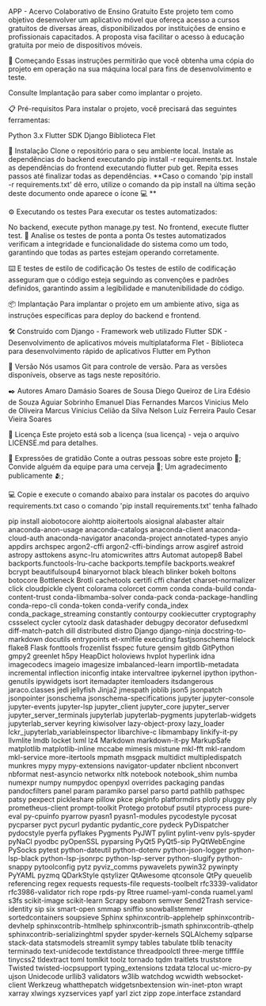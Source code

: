 APP - Acervo Colaborativo de Ensino Gratuito
Este projeto tem como objetivo desenvolver um aplicativo móvel que ofereça acesso a cursos gratuitos de diversas áreas, disponibilizados por instituições de ensino e profissionais capacitados. A proposta visa facilitar o acesso à educação gratuita por meio de dispositivos móveis.

🚀 Começando
Essas instruções permitirão que você obtenha uma cópia do projeto em operação na sua máquina local para fins de desenvolvimento e teste.

Consulte Implantação para saber como implantar o projeto.

📋 Pré-requisitos
Para instalar o projeto, você precisará das seguintes ferramentas:

Python 3.x
Flutter SDK
Django
Biblioteca Flet

🔧 Instalação
Clone o repositório para o seu ambiente local.
Instale as dependências do backend executando pip install -r requirements.txt.
Instale as dependências do frontend executando flutter pub get.
Repita esses passos até finalizar todas as dependências.
**Caso o comando 'pip install -r requirements.txt' dê erro, utilize o comando da pip install na última seção deste documento onde aparece o ícone 💻 ** 

⚙️ Executando os testes
Para executar os testes automatizados:

No backend, execute python manage.py test.
No frontend, execute flutter test.
🔩 Analise os testes de ponta a ponta
Os testes automatizados verificam a integridade e funcionalidade do sistema como um todo, garantindo que todas as partes estejam operando corretamente.

⌨️ E testes de estilo de codificação
Os testes de estilo de codificação asseguram que o código esteja seguindo as convenções e padrões definidos, garantindo assim a legibilidade e manutenibilidade do código.

📦 Implantação
Para implantar o projeto em um ambiente ativo, siga as instruções específicas para deploy do backend e frontend.

🛠️ Construído com
Django - Framework web utilizado
Flutter SDK - Desenvolvimento de aplicativos móveis multiplataforma
Flet - Biblioteca para desenvolvimento rápido de aplicativos Flutter em Python

📌 Versão
Nós usamos Git para controle de versão. Para as versões disponíveis, observe as tags neste repositório.

✒️ Autores
Amaro Damásio Soares de Sousa
Diego Queiroz de Lira
Edésio de Souza Aguiar Sobrinho
Emanuel Dias Fernandes
Marcos Vinicius Melo de Oliveira
Marcus Vinicius Celião da Silva 
Nelson Luiz Ferreira
Paulo Cesar Vieira Soares

📄 Licença
Este projeto está sob a licença (sua licença) - veja o arquivo LICENSE.md para detalhes.

🎁 Expressões de gratidão
Conte a outras pessoas sobre este projeto 📢;
Convide alguém da equipe para uma cerveja 🍺;
Um agradecimento publicamente 🫂;

💻 Copie e execute o comando abaixo para instalar os pacotes do arquivo requirements.txt caso o comando 'pip install requirements.txt' tenha falhado

pip install aiobotocore aiohttp aioitertools aiosignal alabaster altair anaconda-anon-usage anaconda-catalogs anaconda-client anaconda-cloud-auth anaconda-navigator anaconda-project annotated-types anyio appdirs archspec argon2-cffi argon2-cffi-bindings arrow asgiref astroid astropy asttokens async-lru atomicwrites attrs Automat autopep8 Babel backports.functools-lru-cache backports.tempfile backports.weakref bcrypt beautifulsoup4 binaryornot black bleach blinker bokeh boltons botocore Bottleneck Brotli cachetools certifi cffi chardet charset-normalizer click cloudpickle clyent colorama colorcet comm conda conda-build conda-content-trust conda-libmamba-solver conda-pack conda-package-handling conda-repo-cli conda-token conda-verify conda_index conda_package_streaming constantly contourpy cookiecutter cryptography cssselect cycler cytoolz dask datashader debugpy decorator defusedxml diff-match-patch dill distributed distro Django django-ninja docstring-to-markdown docutils entrypoints et-xmlfile executing fastjsonschema filelock flake8 Flask fonttools frozenlist fsspec future gensim gitdb GitPython gmpy2 greenlet h5py HeapDict holoviews hvplot hyperlink idna imagecodecs imageio imagesize imbalanced-learn importlib-metadata incremental inflection iniconfig intake intervaltree ipykernel ipython ipython-genutils ipywidgets isort itemadapter itemloaders itsdangerous jaraco.classes jedi jellyfish Jinja2 jmespath joblib json5 jsonpatch jsonpointer jsonschema jsonschema-specifications jupyter jupyter-console jupyter-events jupyter-lsp jupyter_client jupyter_core jupyter_server jupyter_server_terminals jupyterlab jupyterlab-pygments jupyterlab-widgets jupyterlab_server keyring kiwisolver lazy-object-proxy lazy_loader lckr_jupyterlab_variableinspector libarchive-c libmambapy linkify-it-py llvmlite lmdb locket lxml lz4 Markdown markdown-it-py MarkupSafe matplotlib matplotlib-inline mccabe mimesis mistune mkl-fft mkl-random mkl-service more-itertools mpmath msgpack multidict multipledispatch munkres mypy mypy-extensions navigator-updater nbclient nbconvert nbformat nest-asyncio networkx nltk notebook notebook_shim numba numexpr numpy numpydoc openpyxl overrides packaging pandas pandocfilters panel param paramiko parsel parso partd pathlib pathspec patsy pexpect pickleshare pillow pkce pkginfo platformdirs plotly pluggy ply prometheus-client prompt-toolkit Protego protobuf psutil ptyprocess pure-eval py-cpuinfo pyarrow pyasn1 pyasn1-modules pycodestyle pycosat pycparser pyct pycurl pydantic pydantic_core pydeck PyDispatcher pydocstyle pyerfa pyflakes Pygments PyJWT pylint pylint-venv pyls-spyder pyNaCl pyodbc pyOpenSSL pyparsing PyQt5 PyQt5-sip PyQtWebEngine PySocks pytest python-dateutil python-dotenv python-json-logger python-lsp-black python-lsp-jsonrpc python-lsp-server python-slugify python-snappy pytoolconfig pytz pyviz_comms pywavelets pywin32 pywinpty PyYAML pyzmq QDarkStyle qstylizer QtAwesome qtconsole QtPy queuelib referencing regex requests requests-file requests-toolbelt rfc3339-validator rfc3986-validator rich rope rpds-py Rtree ruamel-yaml-conda ruamel.yaml s3fs scikit-image scikit-learn Scrapy seaborn semver Send2Trash service-identity sip six smart-open smmap sniffio snowballstemmer sortedcontainers soupsieve Sphinx sphinxcontrib-applehelp sphinxcontrib-devhelp sphinxcontrib-htmlhelp sphinxcontrib-jsmath sphinxcontrib-qthelp sphinxcontrib-serializinghtml spyder spyder-kernels SQLAlchemy sqlparse stack-data statsmodels streamlit sympy tables tabulate tblib tenacity terminado text-unidecode textdistance threadpoolctl three-merge tifffile tinycss2 tldextract toml tomlkit toolz tornado tqdm traitlets truststore Twisted twisted-iocpsupport typing_extensions tzdata tzlocal uc-micro-py ujson Unidecode urllib3 validators w3lib watchdog wcwidth websocket-client Werkzeug whatthepatch widgetsnbextension win-inet-pton wrapt xarray xlwings xyzservices yapf yarl zict zipp zope.interface zstandard
